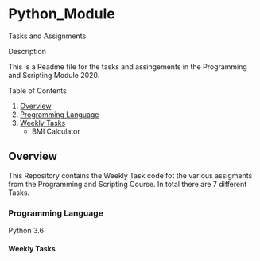 # Python_Module
Tasks and Assignments

Description

This is a Readme file for the tasks and assingements in the Programming and Scripting Module 2020.

Table of Contents
1. [Overview](#Overview)
2. [Programming Language](#Programming%Language%Used)
3. [Weekly Tasks](#Weekly%Tasks)
   * BMI Calculator
   

## Overview
This Repository contains the Weekly Task code fot the various assigments from the Programming and Scripting Course. In total there are 7 different Tasks.
### Programming Language
Python 3.6

#### Weekly Tasks



